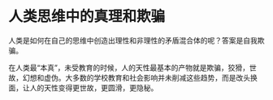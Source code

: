 # 人类思维中的真理和欺骗

人类是如何在自己的思维中创造出理性和非理性的矛盾混合体的呢？答案是自我欺骗。

在人类最“本真”，未受教育的时候，人的天性最基本的产物就是欺骗，狡猾，世故，幻想和虚伪。大多数的学校教育和社会影响并未削减这些趋势，而是改头换面，让人的天性变得更世故，更圆滑，更隐秘。

